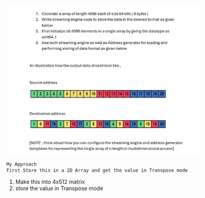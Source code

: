 ![alt text](image.png)
```
My Approach
First Store this in a 2D Array and get the value in Transpose mode
```
1. Make this into 4x512 matrix 
1. store the value in Transpose mode 